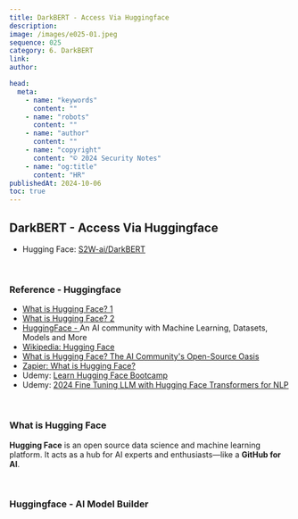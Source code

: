 ```yaml
---
title: DarkBERT - Access Via Huggingface
description:
image: /images/e025-01.jpeg
sequence: 025
category: 6. DarkBERT
link:
author:

head:
  meta:
    - name: "keywords"
      content: ""
    - name: "robots"
      content: ""
    - name: "author"
      content: ""
    - name: "copyright"
      content: "© 2024 Security Notes"
    - name: "og:title"
      content: "HR"
publishedAt: 2024-10-06
toc: true
---
```


## DarkBERT - Access Via Huggingface

- Hugging Face: <a href="https://huggingface.co/s2w-ai/DarkBERT">S2W-ai/DarkBERT</a>

<br>

### Reference - Huggingface

- <a href="https://www.youtube.com/watch?v=jBFFUwL0TyY">What is Hugging Face? 1</a>
- <a href="https://www.youtube.com/shorts/Ph5Zw8zL1CE">What is Hugging Face? 2</a>
- <a href="https://www.youtube.com/watch?v=v800ToFbLRk">HuggingFace - </a> An AI community with Machine Learning, Datasets, Models and More
- <a href="https://en.wikipedia.org/wiki/Hugging_Face">Wikipedia: Hugging Face</a>
- <a href="https://www.datacamp.com/tutorial/what-is-hugging-face">What is Hugging Face? The AI Community's Open-Source Oasis</a>
- <a href="https://zapier.com/blog/hugging-face/">Zapier: What is Hugging Face?</a>
- Udemy: <a href="https://www.udemy.com/course/complete-hugging-face-bootcamp/?utm_source=adwords&utm_medium=udemyads&utm_campaign=Search_DSA_Alpha_Prof_la.EN_cc.ROW-English&campaigntype=Search&portfolio=ROW-English&language=EN&product=Course&test=&audience=DSA&topic=Data_Science&priority=Alpha&utm_content=deal4584&utm_term=_._ag_162511579084_._ad_696197165268_._kw__._de_c_._dm__._pl__._ti_dsa-1677974310676_._li_21102_._pd__._&matchtype=&gad_source=1&gclid=CjwKCAjwx4O4BhAnEiwA42SbVJbKRWe-r-Q8ZWFJ79YGm9XZQR7z935hlVbh7jymE585pBbbmxayzhoCedQQAvD_BwE&couponCode=2021PM20">Learn Hugging Face Bootcamp</a>
- Udemy: <a href="https://www.udemy.com/course/fine-tuning-llm-with-hugging-face-transformers/learn/lecture/44782107#overview">2024 Fine Tuning LLM with Hugging Face Transformers for NLP</a>

<br>

### What is Hugging Face

**Hugging Face** is an open source data science and machine learning platform. It acts as a hub for AI experts and enthusiasts—like a **GitHub for AI**.

<br>

### Huggingface - AI Model Builder

